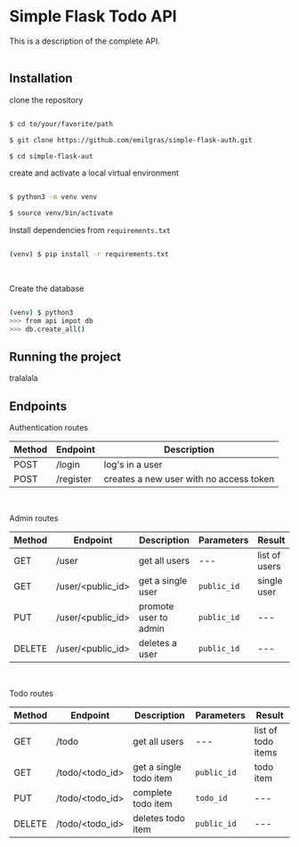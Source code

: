 # Simple Flask Todo API

This is a description of the complete API.
</br>
</br>

## Installation

clone the repository

```sh

$ cd to/your/favorite/path

$ git clone https://github.com/emilgras/simple-flask-auth.git

$ cd simple-flask-aut

```

create and activate a local virtual environment

```sh

$ python3 -m venv venv

$ source venv/bin/activate

```

Install dependencies from `requirements.txt`

```sh

(venv) $ pip install -r requirements.txt

```
</br>

Create the database

```sh

(venv) $ python3
>>> from api impot db
>>> db.create_all()

```

## Running the project

tralalala
</br>

## Endpoints

Authentication routes

| Method | Endpoint | Description |
| --- | --- | --- |
| POST | /login | log's in a user |
| POST | /register | creates a new user with no access token |
</br>

Admin routes

| Method | Endpoint | Description | Parameters | Result |
| --- | --- | --- | --- | --- |
| GET | /user | get all users | --- | list of users | 
| GET | /user/<public_id> | get a single user | `public_id` | single user |
| PUT | /user/<public_id> | promote user to admin | `public_id` | --- |
| DELETE | /user/<public_id> | deletes a user | `public_id` | --- |
</br>

Todo routes

| Method | Endpoint | Description | Parameters | Result |
| --- | --- | --- | --- | --- |
| GET | /todo | get all users | --- | list of todo items | 
| GET | /todo/<todo_id> | get a single todo item | `public_id` | todo item |
| PUT | /todo/<todo_id> | complete todo item | `todo_id` | --- |
| DELETE | /todo/<todo_id> | deletes todo item | `public_id` | --- |

